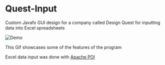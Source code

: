 # Quest-Input

Custom Javafx GUI design for a company called Design Quest for inputting data into Excel spreadsheets

![Demo](http://sotd.us/matthewashley/QuestInputDemo.gif)

This Gif showcases some of the features of the program

Excel data input was done with [Apache POI](https://poi.apache.org)


